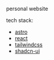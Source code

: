 personal website

tech stack: 
- [astro](https://astro.build/)
- [react](https://react.dev/learn)
- [tailwindcss](https://tailwindcss.com/)
- [shadcn-ui](https://ui.shadcn.com/)
